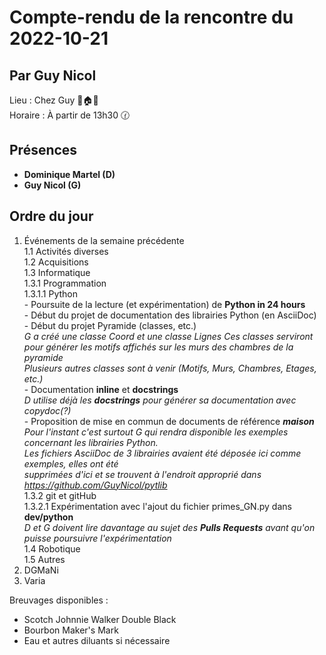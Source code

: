 # Compte-rendu de la rencontre du 2022-10-21
## Par Guy Nicol
Lieu :    Chez Guy 🌲🏠🌳  
Horaire : À partir de 13h30 🕜  
## Présences
* **Dominique Martel (D)**
* **Guy Nicol (G)**

## Ordre du jour
1. Événements de la semaine précédente  
  1.1  Activités diverses  
  1.2  Acquisitions  
  1.3 Informatique  
    1.3.1 Programmation  
      1.3.1.1 Python  
               - Poursuite de la lecture (et expérimentation) de **Python in 24 hours**  
               - Début du projet de documentation des librairies Python (en AsciiDoc)  
               - Début du projet Pyramide (classes, etc.)  
               *G a créé une classe Coord et une classe Lignes*
               *Ces classes serviront pour générer les motifs affichés sur les murs des chambres de la pyramide*  
               *Plusieurs autres classes sont à venir (Motifs, Murs, Chambres, Etages, etc.)*  
               - Documentation **inline** et **docstrings**  
               *D utilise déjà les **docstrings** pour générer sa documentation avec copydoc(?)*  
               - Proposition de mise en commun de documents de référence ***maison***  
               *Pour l'instant c'est surtout G qui rendra disponible les exemples concernant les librairies Python.*  
               *Les fichiers AsciiDoc de 3 librairies avaient été déposée ici comme exemples, elles ont été*  
               *supprimées d'ici et se trouvent à l'endroit approprié dans https://github.com/GuyNicol/pytlib*  
    1.3.2 git et gitHub<br>
      1.3.2.1 Expérimentation avec l'ajout du fichier primes_GN.py dans **dev/python**  
      *D et G doivent lire davantage au sujet des **Pulls Requests** avant qu'on puisse poursuivre l'expérimentation*  
  1.4 Robotique  
  1.5 Autres  
2. DGMaNi  
3. Varia  



Breuvages disponibles :
  * Scotch Johnnie Walker Double Black
  * Bourbon Maker's Mark
  * Eau et autres diluants si nécessaire

